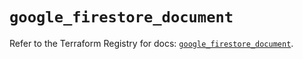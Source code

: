 # `google_firestore_document`

Refer to the Terraform Registry for docs: [`google_firestore_document`](https://registry.terraform.io/providers/hashicorp/google/6.40.0/docs/resources/firestore_document).
